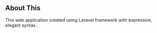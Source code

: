 ## About This

This web application created using Laravel framework with expressive, elegant syntax.
